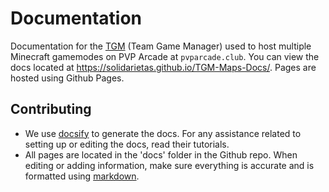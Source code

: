 # Documentation

Documentation for the [TGM](https://github.com/Solidarietas/TGM) (Team Game Manager) used to host multiple Minecraft gamemodes on PVP Arcade at `pvparcade.club`. You can view the docs located at https://solidarietas.github.io/TGM-Maps-Docs/. Pages are hosted using Github Pages.

## Contributing

- We use [docsify](https://docsify.js.org/#/) to generate the docs. For any assistance related to setting up or editing the docs, read their tutorials.
- All pages are located in the 'docs' folder in the Github repo. When editing or adding information, make sure everything is accurate and is formatted using [markdown](https://guides.github.com/features/mastering-markdown/).
